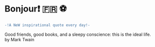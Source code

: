 # Bonjour:exclamation: :fr: :soccer:
``` diff \
-!A NeW inspirational quote every day!- 
```
Good friends, good books, and a sleepy conscience: this is the ideal life. \
by Mark Twain